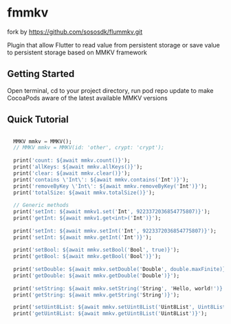 # fmmkv
fork by https://github.com/sososdk/flummkv.git

Plugin that allow Flutter to read value from persistent storage or save value to persistent storage based on MMKV framework

## Getting Started

Open terminal, cd to your project directory, run pod repo update to make CocoaPods aware of the latest available MMKV versions

## Quick Tutorial

```dart

  MMKV mmkv = MMKV();
  // MMKV mmkv = MMKV(id: 'other', crypt: 'crypt');
  
  print('count: ${await mmkv.count()}');
  print('allKeys: ${await mmkv.allKeys()}');
  print('clear: ${await mmkv.clear()}');
  print('contains \'Int\': ${await mmkv.contains('Int')}');
  print('removeByKey \'Int\': ${await mmkv.removeByKey('Int')}');
  print('totalSize: ${await mmkv.totalSize()}');
  
  // Generic methods
  print('setInt: ${await mmkv1.set('Int', 9223372036854775807)}');
  print('getInt: ${await mmkv1.get<int>('Int')}');
  
  print('setInt: ${await mmkv.setInt('Int', 9223372036854775807)}');
  print('setInt: ${await mmkv.getInt('Int')}');
  
  print('setBool: ${await mmkv.setBool('Bool', true)}');
  print('getBool: ${await mmkv.getBool('Bool')}');
  
  print('setDouble: ${await mmkv.setDouble('Double', double.maxFinite)}');
  print('getDouble: ${await mmkv.getDouble('Double')}');
  
  print('setString: ${await mmkv.setString('String', 'Hello, world!')}');
  print('getString: ${await mmkv.getString('String')}');

  print('setUint8List: ${await mmkv.setUint8List('Uint8List', Uint8List.fromList([1, 2, 3],),)}');
  print('getUint8List: ${await mmkv.getUint8List('Uint8List')}');
  
```